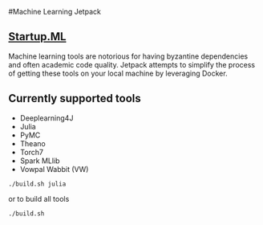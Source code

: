 #Machine Learning Jetpack
## [Startup.ML](http://startup.ml/) 

Machine learning tools are notorious for having byzantine dependencies and often academic code quality.  Jetpack attempts to simplify the process of getting these tools on your local machine by leveraging Docker.

## Currently supported tools

* Deeplearning4J
* Julia
* PyMC
* Theano
* Torch7
* Spark MLlib
* Vowpal Wabbit (VW)

```
./build.sh julia
```

or to build all tools

```
./build.sh 
```


